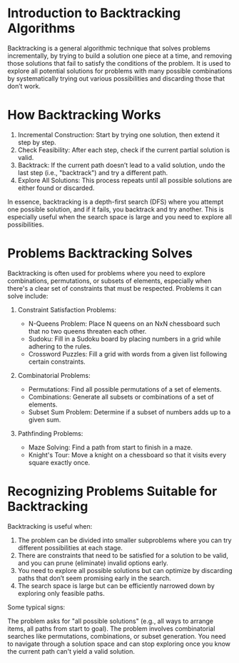 # Introduction to Backtracking Algorithms
Backtracking is a general algorithmic technique that solves problems incrementally, by trying to build a solution one piece at a time, and removing those solutions that fail to satisfy the conditions of the problem. It is used to explore all potential solutions for problems with many possible combinations by systematically trying out various possibilities and discarding those that don’t work.

# How Backtracking Works
1. Incremental Construction: Start by trying one solution, then extend it step by step.
2. Check Feasibility: After each step, check if the current partial solution is valid.
3. Backtrack: If the current path doesn’t lead to a valid solution, undo the last step (i.e., "backtrack") and try a different path.
4. Explore All Solutions: This process repeats until all possible solutions are either found or discarded.

In essence, backtracking is a depth-first search (DFS) where you attempt one possible solution, and if it fails, you backtrack and try another. This is especially useful when the search space is large and you need to explore all possibilities.

# Problems Backtracking Solves
Backtracking is often used for problems where you need to explore combinations, permutations, or subsets of elements, especially when there's a clear set of constraints that must be respected. Problems it can solve include:

1. Constraint Satisfaction Problems:

    - N-Queens Problem: Place N queens on an NxN chessboard such that no two queens threaten each other.
    - Sudoku: Fill in a Sudoku board by placing numbers in a grid while adhering to the rules.
    - Crossword Puzzles: Fill a grid with words from a given list following certain constraints.

2. Combinatorial Problems:

    - Permutations: Find all possible permutations of a set of elements.
    - Combinations: Generate all subsets or combinations of a set of elements.
    - Subset Sum Problem: Determine if a subset of numbers adds up to a given sum.

3. Pathfinding Problems:

    - Maze Solving: Find a path from start to finish in a maze.
    - Knight's Tour: Move a knight on a chessboard so that it visits every square exactly once.

# Recognizing Problems Suitable for Backtracking

Backtracking is useful when:

1. The problem can be divided into smaller subproblems where you can try different possibilities at each stage.
2. There are constraints that need to be satisfied for a solution to be valid, and you can prune (eliminate) invalid options early.
3. You need to explore all possible solutions but can optimize by discarding paths that don’t seem promising early in the search.
4. The search space is large but can be efficiently narrowed down by exploring only feasible paths.

Some typical signs:

The problem asks for "all possible solutions" (e.g., all ways to arrange items, all paths from start to goal).
The problem involves combinatorial searches like permutations, combinations, or subset generation.
You need to navigate through a solution space and can stop exploring once you know the current path can't yield a valid solution.